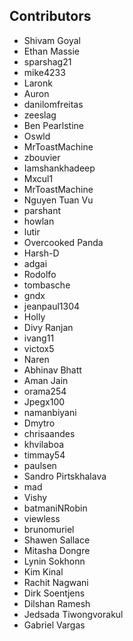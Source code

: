 ## Contributors

- Shivam Goyal
- Ethan Massie
- sparshag21
- mike4233
- Laronk
- Auron
- danilomfreitas
- zeeslag
- Ben Pearlstine
- Oswld
- MrToastMachine
- zbouvier
- Iamshankhadeep
- Mxcul1
- MrToastMachine
- Nguyen Tuan Vu
- parshant
- howlan
- lutir
- Overcooked Panda
- Harsh-D
- adgai
- Rodolfo
- tombasche
- gndx
- jeanpaul1304
- Holly
- Divy Ranjan
- ivang11
- victox5
- Naren
- Abhinav Bhatt
- Aman Jain
- orama254
- Jpegx100
- namanbiyani
- Dmytro
- chrisaandes
- khvilaboa
- timmay54
- paulsen
- Sandro Pirtskhalava
- mad
- Vishy
- batmaniNRobin
- viewless
- brunomuriel
- Shawen Sallace
- Mitasha Dongre
- Lynin Sokhonn
- Kim Kinal
- Rachit Nagwani
- Dirk Soentjens
- Dilshan Ramesh
- Jedsada Tiwongvorakul
- Gabriel Vargas
